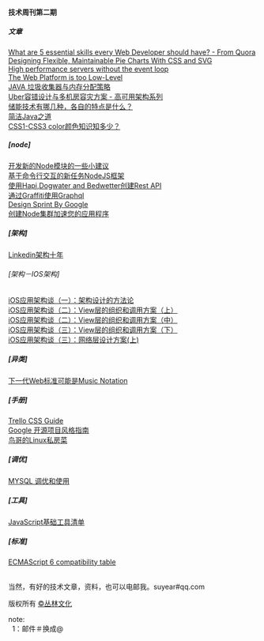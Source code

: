 <h4>技术周刊第二期</h4>

<h5>文章</h5>

<a href="http://www.quora.com/What-are-5-essential-skills-every-Web-Developer-should-have/answer/Ellyse-Taylor-1?srid=OaP9&share=1">What are 5 essential skills every Web Developer should have? - From Quora</a><br/>
<a href="http://www.smashingmagazine.com/2015/07/designing-simple-pie-charts-with-css/">Designing Flexible, Maintainable Pie Charts With CSS and SVG</a><br/>
<a href="http://go-talks.appspot.com/github.com/davecheney/presentations/performance-without-the-event-loop.slide?#1">High performance servers without the event loop</a><br/>
<a href="https://medium.com/@maxlynch/the-web-is-too-low-level-7a4ea4933366">The Web Platform is too Low-Level</a><br/>
<a href="http://segmentfault.com/a/1190000003018384">JAVA 垃圾收集器与内存分配策略</a><br/>
<a href="http://weibo.com/p/1001643867507730568365">Uber容错设计与多机房容灾方案 - 高可用架构系列</a><br/>
<a href="http://www.zhihu.com/question/33300012/answer/56247586">储能技术有哪几种，各自的特点是什么？</a><br/>
<a href="http://www.infoq.com/cn/articles/Concise-Java">简洁Java之道</a><br/>
<a href="http://www.zhangxinxu.com/wordpress/2015/07/know-css1-css3-color/">CSS1-CSS3 color颜色知识知多少？</a><br/>


<h5>[node]</h5>
<a href="http://h3manth.com/new/blog/2015/authoring-node-modules/">开发新的Node模块的一些小建议</a><br/>
<a href="https://github.com/dthree/vantage">基于命令行交互的新任务NodeJS框架</a><br/>
<a href="http://blog.webkid.io/how-to-create-a-rest-api-with-hapi/">使用Hapi,Dogwater and Bedwetter创建Rest API</a><br/>
<a href="https://blog.risingstack.com/start-using-graphql-with-graffiti/">通过Graffiti使用Graphql</a><br/>
<a href="https://developers.google.com/design-sprint/downloads/DesignSprintMethods.pdf">Design Sprint By Google</a><br/>
<a href="http://www.sitepoint.com/how-to-create-a-node-js-cluster-for-speeding-up-your-apps/">创建Node集群加速您的应用程序</a><br/>

<h5>[架构]</h5>
<a href="http://colobu.com/2015/07/24/brief-history-scaling-linkedin/">Linkedin架构十年</a><br/>
<h6>[架构－IOS架构]</h6>
<a href="http://www.infoq.com/cn/articles/ios-app-arch-part-01">iOS应用架构谈（一）：架构设计的方法论</a><br/>
<a href="http://www.infoq.com/cn/articles/ios-app-arch-2-1">iOS应用架构谈（二）：View层的组织和调用方案（上）</a><br/>
<a href="http://www.infoq.com/cn/articles/ios-app-arch-2-2">iOS应用架构谈（二）：View层的组织和调用方案（中）</a><br/>
<a href="http://www.infoq.com/cn/articles/ios-app-arch-2-3">iOS应用架构谈（三）：View层的组织和调用方案（下）</a><br/>
<a href="http://www.infoq.com/cn/articles/ios-app-arch-3-1">iOS应用架构谈（三）：网络层设计方案(上)</a><br/>


<h5>[异类]</h5>
<a href="http://createdigitalmusic.com/2015/07/next-web-standard-music-notation/">下一代Web标准可能是Music Notation</a><br/>

<h5>[手册]</h5>
<a href="https://gist.github.com/bobbygrace/9e961e8982f42eb91b80">Trello CSS Guide</a><br/>
<a href="http://zh-google-styleguide.readthedocs.org/en/latest/">Google 开源项目风格指南 </a><br/>
<a href="http://linux.vbird.org/linux_basic/">鸟哥的Linux私房菜</a><br/>

<h5>[调优]</h5>
<a href="https://linux.cn/article-5891-qqmail.html">MYSQL 调优和使用</a><br/>

<h5>[工具]</h5>
<a href="http://web.jobbole.com/64771/">JavaScript基础工具清单</a><br/>

<h5>[标准]</h5>
<a href="http://kangax.github.io/compat-table/es6/">ECMAScript 6 compatibility table</a><br/>

<br/>当然，有好的技术文章，资料，也可以电邮我。suyear#qq.com
<br/>

版权所有 <a href="http://enue.cn">&copy;丛林文化</a>
<br/>
<p>note:<br/>
  &nbsp;&nbsp;1：邮件＃换成@
</p>  
